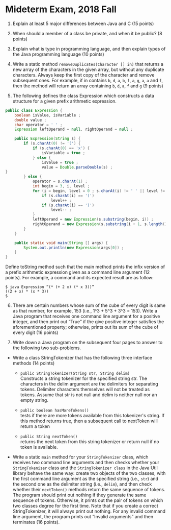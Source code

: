 Mideterm Exam, 2018 Fall 
=========

1. Explain at least 5 major differences between Java and C (15 points)
 
2. When should a member of a class be private, and when it be public? (8 points)
 
3. Explain what is type in programming language, and then explain types of the Java programming language (10 points)
 
4. Write a static method `removeDuplicates(Character [] in)` that returns a new array of the characters in the given array, but without any duplicate characters. Always keep the first copy of the character and remove subsequent ones. For example, if in contains `b`, `d`, `a`, `b`, `f`, `a`, `g`, `a`, `a` and `f`, then the method will return an array containing `b`, `d`, `a`, `f` and `g` (9 points)
 
 
 5. The following defines the class Expression which constructs a data structure for a given prefix arithmetic expression.
```java
public class Expression {
	boolean isValue, isVariable ;
	double value ;
	char operator = ' ' ;
	Expression leftOperand = null, rightOperand = null ;

	public Expression(String s) {
		if (s.charAt(0) != '(') {
			if (s.charAt(0) == 'x') {
				isVariable = true ;
			} else {
				isValue = true ;
				value = Double.parseDouble(s) ; 
}
		} else {
			operator = s.charAt(1) ;
			int begin = 3, i, level ;
			for (i = begin, level = 0 ; s.charAt(i) != ' ' || level != 0 ; i++){
				if (s.charAt(i) == '(')
					level++ ;
				if (s.charAt(i) == ')')
					level-- ;
			}
			leftOperand = new Expression(s.substring(begin, i)) ;
			rightOperand = new Expression(s.substring(i + 1, s.length() - 1)) ;
		}
	}

	public static void main(String [] args) {
		System.out.println(new Expression(args[0]) ;
	}
}
```

  Define toString method such that the main method prints the infix version of a prefix arithmetic expression given as a command line argument (12 points). For example, a command and its expected result are as follow:
```
$ java Expression “(* (+ 2 x) (* x 3))”
((2 + x) * (x * 3))
$
```

6. There are certain numbers whose sum of the cube of every digit is same as that number, for example, 153 (i.e., 1^3 + 5^3 + 3^3 = 153). Write a Java program that receives one command line argument for a positive integer, and then print out “True” if the give positive integer satisfies the aforementioned property; otherwise, prints out its sum of the cube of every digit (16 points)

7. Write down a Java program on the subsequent four pages to answer to the following two sub-problems.

* Write a class StringTokenizer that has the following three interface methods (14 points)
  - `public StringTokenizer(String str, String delim) `  
     Constructs a string tokenizer for the specified string str. The characters in the delim argument are the delimiters for separating tokens. Delimiter characters themselves will not be treated as tokens. Assume that str is not null and delim is neither null nor an empty string.

  - `public boolean hasMoreTokens()`  
     tests if there are more tokens available from this tokenizer's string. If this method returns true, then a subsequent call to nextToken will return a token

  - `public String nextToken()`  
     returns the next token from this string tokenizer or return null if no token is available.

* Write a static `main` method for your `StringTokenizer` class, which receives two command line arguments and then checks whether your `StringTokenizer` class and the `StringTokenizer class` in the Java Util library behave the same way: create two objects of the two classes, with the first command line argument as the specified string (i.e., `str`) and the second one as the delimiter string (i.e., `delim`), and then check whether their `nextToken()` methods return the same sequence of tokens. The program should print out nothing if they generate the same sequence of tokens. Otherwise, it prints out the pair of tokens on which two classes degree for the first time. Note that if you create a correct StringTokenizer, it will always print out nothing. For any invalid command line argument, the program prints out “Invalid arguments” and then terminates (16 points).


